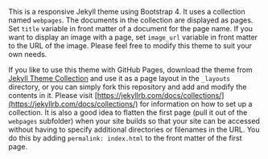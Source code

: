This is a responsive Jekyll theme using Bootstrap 4.  It uses a collection named `webpages`.  The documents in the collection are displayed as pages.  Set `title` variable in front matter of a document for the page name.  If you want to display an image with a page, set `image_url` variable in front matter to the URL of the image.  Please feel free to modify this theme to suit your own needs.

If you like to use this theme with GitHub Pages, download the theme from [Jekyll Theme Collection](https://emrickj.github.io/jekyll-themes) and use it as a page layout in the `_layouts` directory, or you can simply fork this repository and add and modify the contents in it.  Please visit [https://jekyllrb.com/docs/collections/](https://jekyllrb.com/docs/collections/) for information on how to set up a collection.  It is also a good idea to flatten the first page (pull it out of the `webpages` subfolder) when your site builds so that your site can be accessed without having to specify additional directories or filenames in the URL.  You do this by adding `permalink: index.html` to the front matter of the first page.

